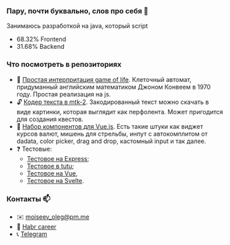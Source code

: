 ### Пару, почти буквально, слов про себя 👋

Занимаюсь разработкой на java, который script
- 68.32% Frontend
- 31.68% Backend

### Что посмотреть в репозиториях
- 🎲 [Простая интерпритация game of life](https://github.com/guest363/game-of-life). Клеточный автомат, придуманный английским математиком Джоном Конвеем в 1970 году. Простая реализация на js.
- 🔓 [Кодер текста в mtk-2](https://github.com/guest363/mtk2-coder). Закодированный текст можно скачать в виде картинки, которая выглядит как перфолента. Может пригодится для создания квестов.
- 📁 [Набор компонентов для Vue.js](https://github.com/guest363/vue-component). Есть такие штуки как виджет курсов валют, мишень для стрельбы, инпут с автокомплитом от dadata, color picker, drag and drop, кастомный input и так далее. 
- ❓ Тестовые:
  - [Тестовое на Express](https://github.com/guest363/test-express); 
  - [Тестовое в tutu](https://github.com/guest363/test-tutu); 
  - [Тестовое на Vue](https://github.com/guest363/TODO_test), 
  - [Тестовое на Svelte](https://github.com/guest363/test-laser).

### Контакты 📫
- ✉️ moiseev_oleg@pm.me
- 👷 [Habr career](https://career.habr.com/owl-shaker)
- 📞 [Telegram](https://t.me/moiseev_oleg)
